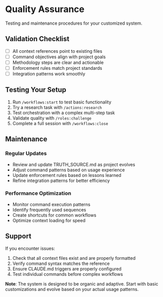 # Quality Assurance

Testing and maintenance procedures for your customized system.

## Validation Checklist
- [ ] All context references point to existing files
- [ ] Command objectives align with project goals
- [ ] Methodology steps are clear and actionable
- [ ] Enforcement rules match project standards
- [ ] Integration patterns work smoothly

## Testing Your Setup
1. Run `/workflows:start` to test basic functionality
2. Try a research task with `/actions:research`
3. Test orchestration with a complex multi-step task
4. Validate quality with `/roles:challenge`
5. Complete a full session with `/workflows:close`

## Maintenance

### Regular Updates
- Review and update TRUTH_SOURCE.md as project evolves
- Adjust command patterns based on usage experience
- Update enforcement rules based on lessons learned
- Refine integration patterns for better efficiency

### Performance Optimization
- Monitor command execution patterns
- Identify frequently used sequences
- Create shortcuts for common workflows
- Optimize context loading for speed

## Support

If you encounter issues:
1. Check that all context files exist and are properly formatted
2. Verify command syntax matches the reference
3. Ensure CLAUDE.md triggers are properly configured
4. Test individual commands before complex workflows

**Note**: The system is designed to be organic and adaptive. Start with basic customizations and evolve based on your actual usage patterns.